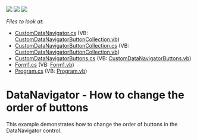 <!-- default badges list -->
![](https://img.shields.io/endpoint?url=https://codecentral.devexpress.com/api/v1/VersionRange/128618420/12.2.15%2B)
[![](https://img.shields.io/badge/Open_in_DevExpress_Support_Center-FF7200?style=flat-square&logo=DevExpress&logoColor=white)](https://supportcenter.devexpress.com/ticket/details/E5031)
[![](https://img.shields.io/badge/📖_How_to_use_DevExpress_Examples-e9f6fc?style=flat-square)](https://docs.devexpress.com/GeneralInformation/403183)
<!-- default badges end -->
<!-- default file list -->
*Files to look at*:

* [CustomDataNavigator.cs](./CS/WindowsFormsApplication21/CustomDataNavigator.cs) (VB: [CustomDataNavigatorButtonCollection.vb](./VB/WindowsFormsApplication21/CustomDataNavigatorButtonCollection.vb))
* [CustomDataNavigatorButtonCollection.cs](./CS/WindowsFormsApplication21/CustomDataNavigatorButtonCollection.cs) (VB: [CustomDataNavigatorButtonCollection.vb](./VB/WindowsFormsApplication21/CustomDataNavigatorButtonCollection.vb))
* [CustomDataNavigatorButtons.cs](./CS/WindowsFormsApplication21/CustomDataNavigatorButtons.cs) (VB: [CustomDataNavigatorButtons.vb](./VB/WindowsFormsApplication21/CustomDataNavigatorButtons.vb))
* [Form1.cs](./CS/WindowsFormsApplication21/Form1.cs) (VB: [Form1.vb](./VB/WindowsFormsApplication21/Form1.vb))
* [Program.cs](./CS/WindowsFormsApplication21/Program.cs) (VB: [Program.vb](./VB/WindowsFormsApplication21/Program.vb))
<!-- default file list end -->
# DataNavigator - How to change the order of buttons


<p>This example demonstrates how to change the order of buttons in the DataNavigator control.</p>

<br/>


